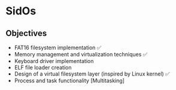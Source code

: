 # SidOs
## Objectives ##
- FAT16 filesystem implementation ✅
- Memory management and virtualization techniques ✅
- Keyboard driver implementation
- ELF file loader creation
- Design of a virtual filesystem layer (inspired by Linux kernel) ✅
- Process and task functionality [Multitasking]
